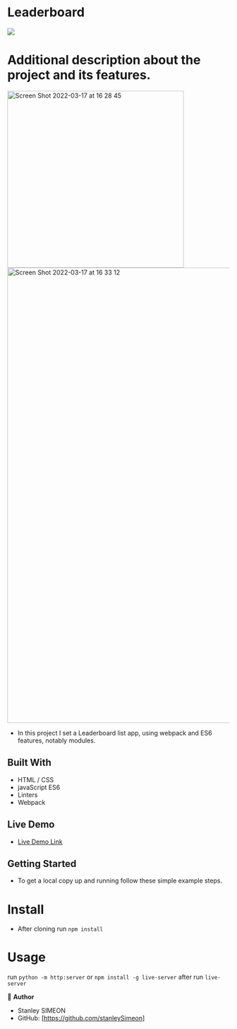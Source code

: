 # Leaderboard

![](https://img.shields.io/badge/Microverse-blueviolet)

# Additional description about the project and its features.

<img width="400" alt="Screen Shot 2022-03-17 at 16 28 45" src="https://user-images.githubusercontent.com/91237525/158839320-259fc949-7143-4d5c-8869-c260e86d0991.png">

<img width="1030" alt="Screen Shot 2022-03-17 at 16 33 12" src="https://user-images.githubusercontent.com/91237525/158838954-efd0d63a-6a6b-44c9-b1c9-501952515def.png">

- In this project I set a Leaderboard list app, using webpack and ES6 features, notably modules. 
## Built With

- HTML / CSS
- javaScript ES6
- Linters
- Webpack

## Live Demo

- [Live Demo Link](https://stanleySimeon.github.io/Leaderboard/dist/)


## Getting Started

- To get a local copy up and running follow these simple example steps.

# Install

- After cloning run `npm install`

# Usage

run `python -m http:server` or `npm install -g live-server` after run `live-server`


👤 **Author**
- Stanley SIMEON
- GitHub: [https://github.com/stanleySimeon]
